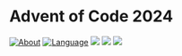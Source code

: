 # Advent of Code 2024

[![About](https://img.shields.io/badge/Advent%20of%20Code%20🎄-2024-brightgreen)](https://adventofcode.com/2024/about)
[![Language](https://img.shields.io/badge/Language-haskell-purple)](https://www.haskell.org/)
![](https://img.shields.io/badge/day%20📅-11-blue) 
![](https://img.shields.io/badge/stars%20⭐-12-yellow) 
![](https://img.shields.io/badge/days%20completed-5-red)
